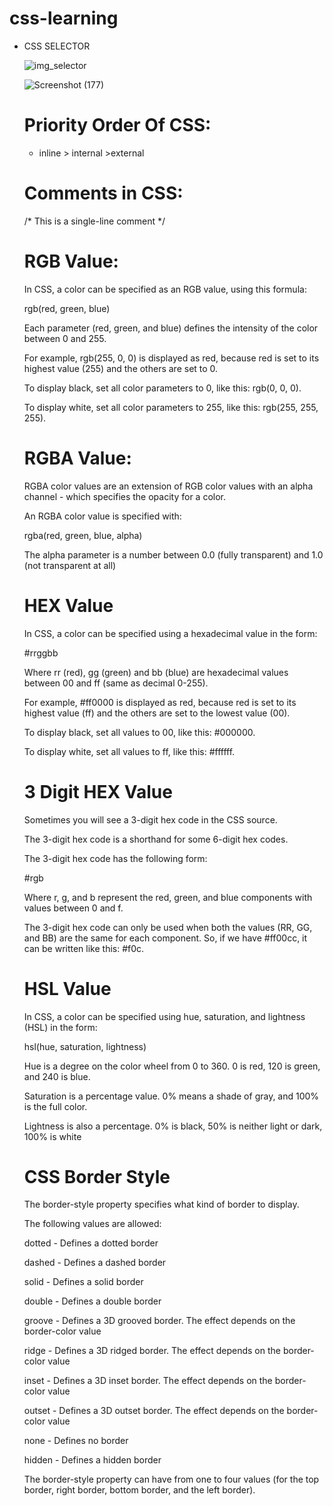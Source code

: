 # css-learning

* CSS SELECTOR

    
    ![img_selector](https://github.com/vikas-sumfactor/css-learning/assets/130432414/a4ad7bf7-873b-4597-810b-22f7a12893af)
    
   
   ![Screenshot (177)](https://github.com/vikas-sumfactor/css-learning/assets/130432414/2ce6553f-2fa8-4fc9-bd8a-5ee20d2ec16e)
   
   
  #  Priority Order Of CSS:
    
    
     * inline > internal >external
     
     
   # Comments in CSS:
     
     
     /* This is a single-line comment */
     
     
     
   # RGB Value:
    
     
   In CSS, a color can be specified as an RGB value, using this formula:
   

    rgb(red, green, blue)
    

    Each parameter (red, green, and blue) defines the intensity of the color between 0 and 255.
    

    For example, rgb(255, 0, 0) is displayed as red, because red is set to its highest value (255) and the others are set to 0.
    

    To display black, set all color parameters to 0, like this: rgb(0, 0, 0).
    

    To display white, set all color parameters to 255, like this: rgb(255, 255, 255).
    
    
   # RGBA Value:
   
    RGBA color values are an extension of RGB color values with an alpha channel - which specifies the opacity for a color.

    An RGBA color value is specified with:

    rgba(red, green, blue, alpha)

    The alpha parameter is a number between 0.0 (fully transparent) and 1.0 (not transparent at all)
    
    # HEX Value
    
    In CSS, a color can be specified using a hexadecimal value in the form:

     #rrggbb

    Where rr (red), gg (green) and bb (blue) are hexadecimal values between 00 and ff (same as decimal 0-255).

    For example, #ff0000 is displayed as red, because red is set to its highest value (ff) and the others are set to the lowest value (00).

    To display black, set all values to 00, like this: #000000.

    To display white, set all values to ff, like this: #ffffff.
    
    
   # 3 Digit HEX Value
   
    Sometimes you will see a 3-digit hex code in the CSS source.

    The 3-digit hex code is a shorthand for some 6-digit hex codes.

   The 3-digit hex code has the following form:

   #rgb

   Where r, g, and b represent the red, green, and blue components with values between 0 and f.

   The 3-digit hex code can only be used when both the values (RR, GG, and BB) are the same for each component. So, if we have #ff00cc, it can be written like this: #f0c.
   
   # HSL Value
   
     In CSS, a color can be specified using hue, saturation, and lightness (HSL) in the form:

    hsl(hue, saturation, lightness)

    Hue is a degree on the color wheel from 0 to 360. 0 is red, 120 is green, and 240 is blue.

   Saturation is a percentage value. 0% means a shade of gray, and 100% is the full color.

   Lightness is also a percentage. 0% is black, 50% is neither light or dark, 100% is white
   
   
   
   # CSS Border Style
    The border-style property specifies what kind of border to display.

    The following values are allowed:

    dotted - Defines a dotted border
    
    dashed - Defines a dashed border
    
    solid - Defines a solid border
    
    double - Defines a double border
    
    groove - Defines a 3D grooved border. The effect depends on the border-color value
    
    ridge - Defines a 3D ridged border. The effect depends on the border-color value
    
    inset - Defines a 3D inset border. The effect depends on the border-color value
    
    outset - Defines a 3D outset border. The effect depends on the border-color value
    
    none - Defines no border
    
    hidden - Defines a hidden border
    
    The border-style property can have from one to four values (for the top border, right border, bottom border, and the left border).
  
